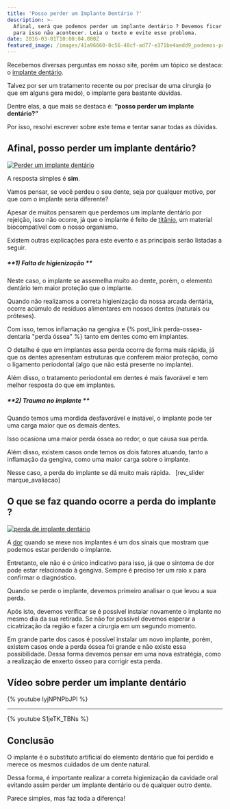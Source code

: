 ```yaml
---
title: 'Posso perder um Implante Dentário ?'
description: >-
  Afinal, será que podemos perder um implante dentário ? Devemos ficar atentos
  para isso não acontecer. Leia o texto e evite esse problema.
date: 2016-03-01T10:00:04.000Z
featured_image: /images/41a96660-0c56-48cf-ad77-e371be4aedd9_podemos-perder-um-implante-dentário1.jpg
---
```

Recebemos diversas perguntas em nosso site, porém um tópico se destaca: o [implante dentário](/implante-dentario/). 

Talvez por ser um tratamento recente ou por precisar de uma cirurgia (o que em alguns gera medo), o implante gera bastante dúvidas. 

Dentre elas, a que mais se destaca é: **“posso perder um implante dentário?”** 

Por isso, resolvi escrever sobre este tema e tentar sanar todas as dúvidas.

## **Afinal, posso perder um implante dentário?**

[![Perder um implante dentário](/images/1f7f4900-c7e8-46eb-846a-e9fa9f6e67b5_Perder-um-implante-dentário.jpg)](/images/1f7f4900-c7e8-46eb-846a-e9fa9f6e67b5_Perder-um-implante-dentário.jpg) 

A resposta simples é **sim**. 

Vamos pensar, se você perdeu o seu dente, seja por qualquer motivo, por que com o implante seria diferente? 

Apesar de muitos pensarem que perdemos um implante dentário por rejeição, isso não ocorre, já que o implante é feito de [titânio](https://pt.wikipedia.org/wiki/Titânio), um material biocompatível com o nosso organismo. 

Existem outras explicações para este evento e as principais serão listadas a seguir.

##### **1) Falta de higienização **

Neste caso, o implante se assemelha muito ao dente, porém, o elemento dentário tem maior proteção que o implante. 

Quando não realizamos a correta higienização da nossa arcada dentária, ocorre acúmulo de resíduos alimentares em nossos dentes (naturais ou próteses). 

Com isso, temos inflamação na gengiva e {% post_link perda-ossea-dentaria "perda óssea" %} tanto em dentes como em implantes. 

O detalhe é que em implantes essa perda ocorre de forma mais rápida, já que os dentes apresentam estruturas que conferem maior proteção, como o ligamento periodontal (algo que não está presente no implante). 

Além disso, o tratamento periodontal em dentes é mais favorável e tem melhor resposta do que em implantes.

##### **2) Trauma no implante **

Quando temos uma mordida desfavorável e instável, o implante pode ter uma carga maior que os demais dentes. 

Isso ocasiona uma maior perda óssea ao redor, o que causa sua perda. 

Além disso, existem casos onde temos os dois fatores atuando, tanto a inflamação da gengiva, como uma maior carga sobre o implante. 

Nesse caso, a perda do implante se dá muito mais rápida.   \[rev_slider marque_avaliacao]  

## **O que se faz quando ocorre a perda do implante ?**

[![perda de implante dentário](/images/3cdcd8e2-cde4-4eb3-b1c5-34a8c5109987_perda-de-implante-dentário.jpg)](/images/3cdcd8e2-cde4-4eb3-b1c5-34a8c5109987_perda-de-implante-dentário.jpg) 

A [dor](/como-aliviar-a-dor-de-dente/) quando se mexe nos implantes é um dos sinais que mostram que podemos estar perdendo o implante. 

Entretanto, ele não é o único indicativo para isso, já que o sintoma de dor pode estar relacionado à gengiva. Sempre é preciso ter um raio x para confirmar o diagnóstico. 

Quando se perde o implante, devemos primeiro analisar o que levou a sua perda. 

Após isto, devemos verificar se é possível instalar novamente o implante no mesmo dia da sua retirada. Se não for possível devemos esperar a cicatrização da região e fazer a cirurgia em um segundo momento. 

Em grande parte dos casos é possível instalar um novo implante, porém, existem casos onde a perda óssea foi grande e não existe essa possibilidade. Dessa forma devemos pensar em uma nova estratégia, como a realização de enxerto ósseo para corrigir esta perda.

## Vídeo sobre perder um implante dentário

{% youtube IyjNPNPbJPI %}

---
{% youtube S1jeTK_TBNs %}


## **Conclusão**

O implante é o substituto artificial do elemento dentário que foi perdido e merece os mesmos cuidados de um dente natural. 

Dessa forma, é importante realizar a correta higienização da cavidade oral evitando assim perder um implante dentário ou de qualquer outro dente. 

Parece simples, mas faz toda a diferença!
